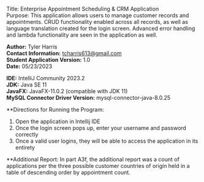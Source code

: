 Title: Enterprise Appointment Scheduling & CRM Application  
Purpose: This application allows users to manage customer records and appointments. CRUD functionality enabled across all records, as well as language translation created for the login screen. Advanced error handling and lambda functionality are seen in the application as well.

**Author:** Tyler Harris<br>
**Contact Information:** tcharris613@gmail.com<br>
**Student Application Version:** 1.0<br>
**Date:** 05/23/2023<br>

**IDE:** IntelliJ Community 2023.2<br>
**JDK:** Java SE 11  
**JavaFX:** JavaFX-11.0.2 (compatible with JDK 11)  
**MySQL Connector Driver Version:** mysql-connector-java-8.0.25

**Directions for Running the Program:
1. Open the application in Intellij IDE
2. Once the login screen pops up, enter your username and password correctly
3. Once a valid user logins, they will be able to access the application in its entirety

**Additional Report:
In part A3f, the additional report was a count of applications per the three possible customer countries of origin held in a table of descending order by appointment count.



